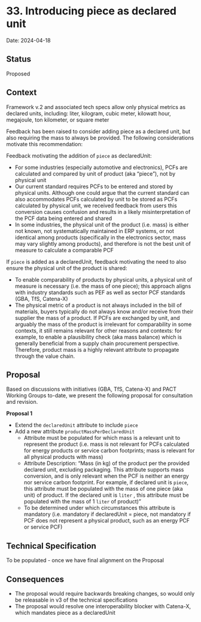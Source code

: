 # 33. Introducing piece as declared unit

Date: 2024-04-18

## Status

Proposed

## Context

Framework v.2 and associated tech specs allow only physical metrics as declared units, including: liter, kilogram, cubic meter, kilowatt hour, megajoule, ton kilometer, or square meter

Feedback has been raised to consider adding piece as a declared unit, but also requiring the mass to always be provided. The following considerations motivate this recommendation:

Feedback motivating the addition of `piece` as declaredUnit:

- For some industries (especially automotive and electronics), PCFs are calculated and compared by unit of product (aka “piece”), not by physical unit
- Our current standard requires PCFs to be entered and stored by physical units. Although one could argue that the current standard can also accommodates PCFs calculated by unit to be stored as PCFs calculated by physical unit, we received feedback from users this conversion causes confusion and results in a likely misinterpretation of the PCF data being entered and shared
- In some industries, the physical unit of the product (i.e. mass) is either not known, not systematically maintained in ERP systems, or not identical among products (specifically in the electronics sector, mass may vary slightly among products), and therefore is not the best unit of measure to calculate a comparable PCF

If `piece` is added as a declaredUnit, feedback motivating the need to also ensure the physical unit of the product is shared:

- To enable comparability of products by physical units, a physical unit of measure is necessary (i.e. the mass of one piece); this approach aligns with industry standards such as PEF as well as sector PCF standards (GBA, TfS, Catena-X)
- The physical metric of a product is not always included in the bill of materials, buyers typically do not always know and/or receive from their supplier the mass of a product. If PCFs are exchanged by unit, and arguably the mass of the product is irrelevant for comparability in some contexts, it still remains relevant for other reasons and contexts: for example, to enable a plausibility check (aka mass balance) which is generally beneficial from a supply chain procurement perspective. Therefore, product mass is a highly relevant attribute to propagate through the value chain.

## Proposal
Based on discussions with initiatives (GBA, TfS, Catena-X) and PACT Working Groups to-date, we present the following proposal for consultation and revision.

**Proposal 1**

- Extend the `declaredUnit` attribute to include `piece`
- Add a new attribute `productMassPerDeclaredUnit`
    - Attribute must be populated for which mass is a relevant unit to represent the product (i.e. mass is not relevant for PCFs calculated for energy products or service carbon footprints; mass is relevant for all physical products with mass)
    - Attribute Description: “Mass (in kg) of the product per the provided declared unit, excluding packaging. This attribute supports mass conversion, and is only relevant when the PCF is neither an energy nor service carbon footprint. For example, if declared unit is `piece`, this attribute must be populated with the mass of one piece (aka unit) of product. If the declared unit is `liter` , this attribute must be populated with the mass of 1 `liter` of product)”
    - To be determined under which circumstances this attribute is mandatory (i.e. mandatory if declaredUnit = piece, not mandatory if PCF does not represent a physical product, such as an energy PCF or service PCF)
 
## Technical Specification
To be populated - once we have final alignment on the Proposal

## Consequences

- The proposal would require backwards breaking changes, so would only be releasable in v3 of the technical specifications
- The proposal would resolve one interoperability blocker with Catena-X, which mandates piece as a declaredUnit
